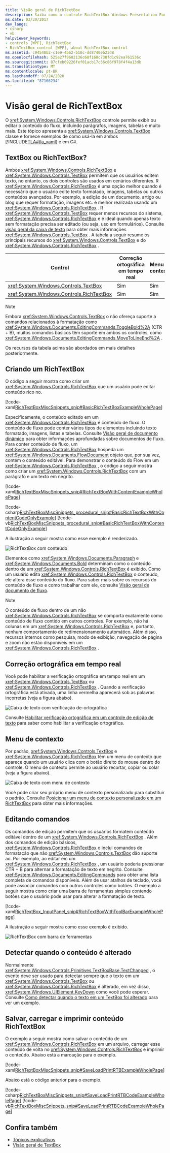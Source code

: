 ```yaml
---
title: Visão geral de RichTextBox
description: Saiba como o controle RichTextBox Windows Presentation Foundation permite que os usuários exibam ou editem conteúdo como texto, imagens e tabelas. Consulte exemplos de XAML e C#.
ms.date: 03/30/2017
dev_langs:
- csharp
- vb
helpviewer_keywords:
- controls [WPF], RichTextBox
- RichTextBox control [WPF], about RichTextBox control
ms.assetid: c94548b2-c1e9-4b62-b10c-dd8740eb23d8
ms.openlocfilehash: 525e27f9602136c68f160c738fd1c92ea761536c
ms.sourcegitcommit: 87cfeb69226fef01acb17c56c86f978f4f4a13db
ms.translationtype: MT
ms.contentlocale: pt-BR
ms.lasthandoff: 07/24/2020
ms.locfileid: "87166234"
---
```

# <a name="richtextbox-overview"></a>Visão geral de RichTextBox

O <xref:System.Windows.Controls.RichTextBox> controle permite exibir ou editar o conteúdo do fluxo, incluindo parágrafos, imagens, tabelas e muito mais. Este tópico apresenta a <xref:System.Windows.Controls.TextBox> classe e fornece exemplos de como usá-la em ambos [!INCLUDE[TLA#tla_xaml](../../../../includes/tlasharptla-xaml-md.md)] e em C#.

<a name="textbox_or_richtextbox"></a>

## <a name="textbox-or-richtextbox"></a>TextBox ou RichTextBox?

Ambos <xref:System.Windows.Controls.RichTextBox> e <xref:System.Windows.Controls.TextBox> permitem que os usuários editem texto, no entanto, os dois controles são usados em cenários diferentes. R <xref:System.Windows.Controls.RichTextBox> é uma opção melhor quando é necessário que o usuário edite texto formatado, imagens, tabelas ou outros conteúdos avançados. Por exemplo, a edição de um documento, artigo ou blog que requer formatação, imagens etc. é melhor realizada usando um <xref:System.Windows.Controls.RichTextBox> . R <xref:System.Windows.Controls.TextBox> requer menos recursos do sistema, <xref:System.Windows.Controls.RichTextBox> e é ideal quando apenas texto sem formatação precisa ser editado (ou seja, uso em formulários). Consulte [visão geral da caixa de texto](textbox-overview.md) para obter mais informações <xref:System.Windows.Controls.TextBox> . A tabela a seguir resume os principais recursos do <xref:System.Windows.Controls.TextBox> e do <xref:System.Windows.Controls.RichTextBox> .

|Control|Correção ortográfica em tempo real|Menu de contexto|Formatando comandos como <xref:System.Windows.Documents.EditingCommands.ToggleBold%2A> (CTR + B)|<xref:System.Windows.Documents.FlowDocument>conteúdo como imagens, parágrafos, tabelas, etc.|
|-------------|------------------------------|------------------|------------------------------------------------------------------------------------------------------------------------------------------------------------------------------------------------------|--------------------------------------------------------------------------------------------------------------------------------------------------------------------------------------------------|
|<xref:System.Windows.Controls.TextBox>|Sim|Sim|Não|Não.|
|<xref:System.Windows.Controls.RichTextBox>|Sim|Sim|Sim|Sim|

> [!NOTE]
> Embora <xref:System.Windows.Controls.TextBox> o não ofereça suporte a comandos relacionados à formatação como <xref:System.Windows.Documents.EditingCommands.ToggleBold%2A> (CTR + B), muitos comandos básicos têm suporte em ambos os controles, como <xref:System.Windows.Documents.EditingCommands.MoveToLineEnd%2A> .

Os recursos da tabela acima são abordados em mais detalhes posteriormente.

<a name="creating_a_richtextbox"></a>

## <a name="creating-a-richtextbox"></a>Criando um RichTextBox

O código a seguir mostra como criar um <xref:System.Windows.Controls.RichTextBox> que um usuário pode editar conteúdo rico no.

[!code-xaml[RichTextBoxMiscSnippets_snip#BasicRichTextBoxExampleWholePage](~/samples/snippets/csharp/VS_Snippets_Wpf/RichTextBoxMiscSnippets_snip/CSharp/BasicRichTextBoxExample.xaml#basicrichtextboxexamplewholepage)]

Especificamente, o conteúdo editado em um <xref:System.Windows.Controls.RichTextBox> é conteúdo de fluxo. O conteúdo de fluxo pode conter vários tipos de elementos incluindo texto formatado, imagens, listas e tabelas. Consulte [Visão geral de documento dinâmico](../advanced/flow-document-overview.md) para obter informações aprofundadas sobre documentos de fluxo. Para conter conteúdo de fluxo, um <xref:System.Windows.Controls.RichTextBox> hospeda um <xref:System.Windows.Documents.FlowDocument> objeto que, por sua vez, contém o conteúdo editável. Para demonstrar o conteúdo do Flow em um <xref:System.Windows.Controls.RichTextBox> , o código a seguir mostra como criar um <xref:System.Windows.Controls.RichTextBox> com um parágrafo e um texto em negrito.

[!code-xaml[RichTextBoxMiscSnippets_snip#RichTextBoxWithContentExampleWholePage](~/samples/snippets/csharp/VS_Snippets_Wpf/RichTextBoxMiscSnippets_snip/CSharp/RichTextBoxWithContentExample.xaml#richtextboxwithcontentexamplewholepage)]

[!code-csharp[RichTextBoxMiscSnippets_procedural_snip#BasicRichTextBoxWithContentCodeOnlyExample](~/samples/snippets/csharp/VS_Snippets_Wpf/RichTextBoxMiscSnippets_procedural_snip/CSharp/BasicRichTextBoxWithContentExample.cs#basicrichtextboxwithcontentcodeonlyexample)]
[!code-vb[RichTextBoxMiscSnippets_procedural_snip#BasicRichTextBoxWithContentCodeOnlyExample](~/samples/snippets/visualbasic/VS_Snippets_Wpf/RichTextBoxMiscSnippets_procedural_snip/visualbasic/basicrichtextboxwithcontentexample.vb#basicrichtextboxwithcontentcodeonlyexample)]

A ilustração a seguir mostra como esse exemplo é renderizado.

![RichTextBox com conteúdo](./media/editing-richtextbox-with-content.png "Editing_RichTextBox_with_Content")

Elementos como <xref:System.Windows.Documents.Paragraph> e <xref:System.Windows.Documents.Bold> determinam como o conteúdo dentro de um <xref:System.Windows.Controls.RichTextBox> é exibido. Como um usuário edita <xref:System.Windows.Controls.RichTextBox> o conteúdo, ele altera esse conteúdo do fluxo. Para saber mais sobre os recursos do conteúdo de fluxo e como trabalhar com ele, consulte [Visão geral de documento de fluxo](../advanced/flow-document-overview.md).

> [!NOTE]
> O conteúdo de fluxo dentro de um não <xref:System.Windows.Controls.RichTextBox> se comporta exatamente como conteúdo de fluxo contido em outros controles. Por exemplo, não há colunas em um <xref:System.Windows.Controls.RichTextBox> e, portanto, nenhum comportamento de redimensionamento automático. Além disso, recursos internos como pesquisa, modo de exibição, navegação de página e zoom não estão disponíveis em um <xref:System.Windows.Controls.RichTextBox> .

<a name="realtime_spellechecking"></a>

## <a name="real-time-spell-checking"></a>Correção ortográfica em tempo real

Você pode habilitar a verificação ortográfica em tempo real em um <xref:System.Windows.Controls.TextBox> ou <xref:System.Windows.Controls.RichTextBox> . Quando a verificação ortográfica está ativada, uma linha vermelha aparecerá sob as palavras incorretas (veja a figura abaixo).

![Caixa de texto com verificação de&#45;ortográfica](./media/editing-textbox-with-spellchecking.png "Editing_TextBox_with_Spellchecking")

Consulte [Habilitar verificação ortográfica em um controle de edição de texto](how-to-enable-spell-checking-in-a-text-editing-control.md) para saber como habilitar a verificação ortográfica.

<a name="context_menu"></a>

## <a name="context-menu"></a>Menu de contexto

Por padrão, <xref:System.Windows.Controls.TextBox> e <xref:System.Windows.Controls.RichTextBox> têm um menu de contexto que aparece quando um usuário clica com o botão direito do mouse dentro do controle. O menu de contexto permite ao usuário recortar, copiar ou colar (veja a figura abaixo).

![Caixa de texto com menu de contexto](./media/editing-textbox-with-context-menu.png "Editing_TextBox_with_Context_Menu")

Você pode criar seu próprio menu de contexto personalizado para substituir o padrão. Consulte [Posicionar um menu de contexto personalizado em um RichTextBox](how-to-position-a-custom-context-menu-in-a-richtextbox.md) para obter mais informações.

<a name="detect_when_content_changes"></a>

## <a name="editing-commands"></a>Editando comandos

Os comandos de edição permitem que os usuários formatem conteúdo editável dentro de um <xref:System.Windows.Controls.RichTextBox> . Além dos comandos de edição básicos, <xref:System.Windows.Controls.RichTextBox> o inclui comandos de formatação que não <xref:System.Windows.Controls.TextBox> dão suporte ao. Por exemplo, ao editar em um <xref:System.Windows.Controls.RichTextBox> , um usuário poderia pressionar CTR + B para alternar a formatação de texto em negrito. Consulte <xref:System.Windows.Documents.EditingCommands> para obter uma lista completa de comandos disponíveis. Além de usar atalhos de teclado, você pode associar comandos com outros controles como botões. O exemplo a seguir mostra como criar uma barra de ferramentas simples contendo botões que o usuário pode usar para alterar a formatação de texto.

[!code-xaml[RichTextBox_InputPanel_snip#RichTextBoxWithToolBarExampleWholePage](~/samples/snippets/csharp/VS_Snippets_Wpf/RichTextBox_InputPanel_snip/CS/Window1.xaml#richtextboxwithtoolbarexamplewholepage)]

A ilustração a seguir mostra como esse exemplo é exibido.

![RichTextBox com barra de ferramentas](./media/editing-richtextbox-with-toobar.gif "Editing_RichTextBox_with_TooBar")

<a name="editing_commands"></a>

## <a name="detect-when-content-changes"></a>Detectar quando o conteúdo é alterado

Normalmente <xref:System.Windows.Controls.Primitives.TextBoxBase.TextChanged> , o evento deve ser usado para detectar sempre que o texto em um <xref:System.Windows.Controls.TextBox> ou <xref:System.Windows.Controls.RichTextBox> é alterado, em vez disso, <xref:System.Windows.UIElement.KeyDown> como você pode esperar. Consulte [Como detectar quando o texto em um TextBox foi alterado](how-to-detect-when-text-in-a-textbox-has-changed.md) para ver um exemplo.

<a name="save_load_and_print_richtextbox_content"></a>

## <a name="save-load-and-print-richtextbox-content"></a>Salvar, carregar e imprimir conteúdo RichTextBox

O exemplo a seguir mostra como salvar o conteúdo de um <xref:System.Windows.Controls.RichTextBox> em um arquivo, carregar esse conteúdo de volta no <xref:System.Windows.Controls.RichTextBox> e imprimir o conteúdo. Abaixo está a marcação para o exemplo.

[!code-xaml[RichTextBoxMiscSnippets_snip#SaveLoadPrintRTBExampleWholePage](~/samples/snippets/csharp/VS_Snippets_Wpf/RichTextBoxMiscSnippets_snip/CSharp/SaveLoadPrintRTB.xaml#saveloadprintrtbexamplewholepage)]

Abaixo está o código anterior para o exemplo.

[!code-csharp[RichTextBoxMiscSnippets_snip#SaveLoadPrintRTBCodeExampleWholePage](~/samples/snippets/csharp/VS_Snippets_Wpf/RichTextBoxMiscSnippets_snip/CSharp/SaveLoadPrintRTB.xaml.cs#saveloadprintrtbcodeexamplewholepage)]
[!code-vb[RichTextBoxMiscSnippets_snip#SaveLoadPrintRTBCodeExampleWholePage](~/samples/snippets/visualbasic/VS_Snippets_Wpf/RichTextBoxMiscSnippets_snip/VisualBasic/SaveLoadPrintRTB.xaml.vb#saveloadprintrtbcodeexamplewholepage)]

## <a name="see-also"></a>Confira também

- [Tópicos explicativos](richtextbox-how-to-topics.md)
- [Visão geral de TextBox](textbox-overview.md)
